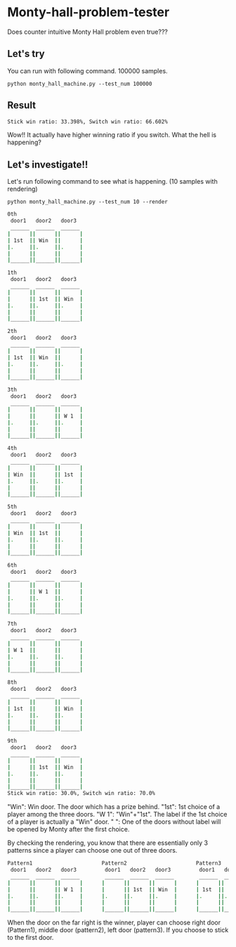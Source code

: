 # Monty-hall-problem-tester
Does counter intuitive Monty Hall problem even true???



## Let's try
You can run with following command. 100000 samples.

`python monty_hall_machine.py --test_num 100000`

## Result
```bash
Stick win ratio: 33.398%, Switch win ratio: 66.602%
```

Wow!! It actually have higher winning ratio if you switch.
What the hell is happening?

## Let's investigate!!
Let's run following command to see what is happening. (10 samples with rendering)

`python monty_hall_machine.py --test_num 10 --render`

```bash
0th
 door1   door2   door3
 ______  ______  ______
|      ||      ||      |
| 1st  || Win  ||      |
|.     ||.     ||.     |
|      ||      ||      |
|______||______||______|

1th
 door1   door2   door3
 ______  ______  ______
|      ||      ||      |
|      || 1st  || Win  |
|.     ||.     ||.     |
|      ||      ||      |
|______||______||______|

2th
 door1   door2   door3
 ______  ______  ______
|      ||      ||      |
| 1st  || Win  ||      |
|.     ||.     ||.     |
|      ||      ||      |
|______||______||______|

3th
 door1   door2   door3
 ______  ______  ______
|      ||      ||      |
|      ||      || W 1  |
|.     ||.     ||.     |
|      ||      ||      |
|______||______||______|

4th
 door1   door2   door3
 ______  ______  ______
|      ||      ||      |
| Win  ||      || 1st  |
|.     ||.     ||.     |
|      ||      ||      |
|______||______||______|

5th
 door1   door2   door3
 ______  ______  ______
|      ||      ||      |
| Win  || 1st  ||      |
|.     ||.     ||.     |
|      ||      ||      |
|______||______||______|

6th
 door1   door2   door3
 ______  ______  ______
|      ||      ||      |
|      || W 1  ||      |
|.     ||.     ||.     |
|      ||      ||      |
|______||______||______|

7th
 door1   door2   door3
 ______  ______  ______
|      ||      ||      |
| W 1  ||      ||      |
|.     ||.     ||.     |
|      ||      ||      |
|______||______||______|

8th
 door1   door2   door3
 ______  ______  ______
|      ||      ||      |
| 1st  ||      || Win  |
|.     ||.     ||.     |
|      ||      ||      |
|______||______||______|

9th
 door1   door2   door3
 ______  ______  ______
|      ||      ||      |
|      || 1st  || Win  |
|.     ||.     ||.     |
|      ||      ||      |
|______||______||______|
Stick win ratio: 30.0%, Switch win ratio: 70.0%
```
"Win": Win door. The door which has a prize behind.
"1st": 1st choice of a player among the three doors.
"W 1": "Win"+"1st". The label if the 1st choice of a player is actually a "Win" door. 
"   ": One of the doors without label will be opened by Monty after the first choice.

By checking the rendering, you know that there are essentially only 3 patterns since a player can choose one out of three doors.
```bash
Pattern1                      Pattern2                      Pattern3
 door1   door2   door3         door1   door2   door3         door1   door2   door3  
 ______  ______  ______        ______  ______  ______        ______  ______  ______
|      ||      ||      |      |      ||      ||      |      |      ||      ||      |
|      ||      || W 1  |      |      || 1st  || Win  |      | 1st  ||      || Win  |
|.     ||.     ||.     |      |.     ||.     ||.     |      |.     ||.     ||.     |
|      ||      ||      |      |      ||      ||      |      |      ||      ||      |
|______||______||______|      |______||______||______|      |______||______||______|
```
When the door on the far right is the winner, player can choose right door (Pattern1), middle door (pattern2), left door (pattern3). If you choose to stick to the first door. 

